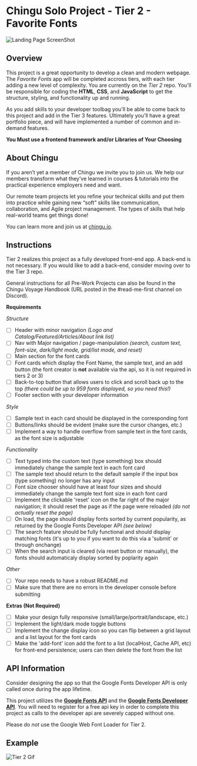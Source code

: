 # Chingu Solo Project - Tier 2 - Favorite Fonts

![Landing Page ScreenShot](./assets/favoriteFontsLanding.png)

## Overview ##

This project is a great opportunity to develop a clean and modern webpage. The *Favorite Fonts* app will be completed accross tiers, with each tier adding a new level of complexity. You are currently on the *Tier 2* repo. You'll be responsible for coding the **HTML**, **CSS**, and **JavaScript** to get the structure, styling, and functionality up and running.

As you add skills to your developer toolbag you'll be able to come back to this project and add in the Tier 3 features. Ultimately you'll have a great portfolio piece, and will have implemented a number of common and in-demand features.

**You Must use a frontend framework and/or Libraries of Your Choosing**

## About Chingu

If you aren’t yet a member of Chingu we invite you to join us. We help our 
members transform what they’ve learned in courses & tutorials into the 
practical experience employers need and want.

Our remote team projects let you refine your technical skills and put them 
into practice while gaining new “soft” skills like communication, 
collaboration, and Agile project management. The types of skills that 
help real-world teams get things done!

You can learn more and join us at [chingu.io](https://chingu.io).

## Instructions ##

Tier 2 realizes this project as a fully developed front-end app. A back-end is not necessary. If you would like to add a back-end, consider moving over to the Tier 3 repo.

General instructions for all Pre-Work Projects can also be found in the Chingu Voyage Handbook (URL posted in the #read-me-first channel on Discord).

**Requirements**

*Structure*
- [ ] Header with minor navigation *(Logo and Catalog/Featured/Articles/About link list)*
- [ ] Nav with Major navigation / page-manipulation *(search, custom text, font-size, dark/light mode, grid/list mode, and reset)*
- [ ] Main section for the font cards
- [ ] Font cards which display the Font Name, the sample text, and an add button (the font creator is **not** available via the api, so it is not required in tiers 2 or 3)
- [ ] Back-to-top button that allows users to click and scroll back up to the top *(there could be up to 959 fonts displayed, so you need this!)*
- [ ] Footer section with your developer information

*Style*
- [ ] Sample text in each card should be displayed in the corresponding font
- [ ] Buttons/links should be evident (make sure the cursor changes, etc.)
- [ ] Implement a way to handle overflow from sample text in the font cards, as the font size is adjustable

*Functionality*
- [ ] Text typed into the custom text (type something) box should immediately change the sample text in each font card
- [ ] The sample text should return to the default sample if the input box (type something) no longer has any input
- [ ] Font size chooser should have at least four sizes and should immediately change the sample text font size in each font card
- [ ] Implement the clickable 'reset' icon on the far right of the major navigation; it should reset the page as if the page were reloaded *(do not actually reset the page)*
- [ ] On load, the page should display fonts sorted by current popularity, as returned by the Google Fonts Developer API *(see below)*
- [ ] The search feature should be fully functional and should display matching fonts (it's up to you if you want to do this via a 'submit' or through onchange)
- [ ] When the search input is cleared (via reset button or manually), the fonts should automaticaly display sorted by poplarity again

*Other*
- [ ] Your repo needs to have a robust README.md
- [ ] Make sure that there are no errors in the developer console before submitting

**Extras (Not Required)**

- [ ] Make your design fully responsive (small/large/portrait/landscape, etc.)
- [ ] Implement the light/dark mode toggle buttons
- [ ] Implement the change display icon so you can flip between a grid layout and a list layout for the font cards
- [ ] Make the 'add-font' icon add the font to a list (localHost, Cache API, etc) for front-end persistence; users can then delete the font from the list

## API Information ##

Consider designing the app so that the Google Fonts Developer API is only called once during the app lifetime.

This project utilizes the [**Google Fonts API**](https://developers.google.com/fonts/docs/getting_started) and the [**Google Fonts Developer API**](https://developers.google.com/fonts/docs/developer_api). You will need to register for a free api key in order to complete this project as calls to the developer api are severely capped without one.

Please do *not* use the Google Web Font Loader for Tier 2.

## Example ##
![Tier 2 Gif](./assets/tier2Preview.gif)

